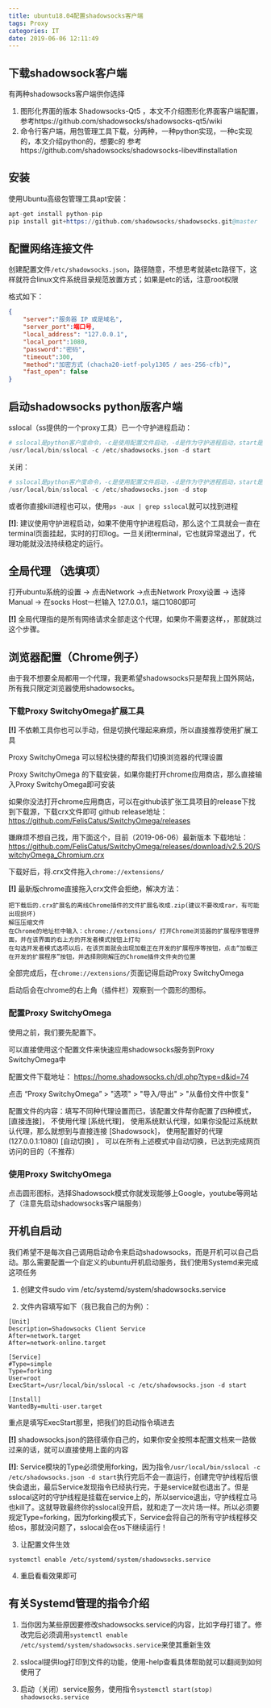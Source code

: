 ```yaml
---
title: ubuntu18.04配置shadowsocks客户端
tags: Proxy
categories: IT
date: 2019-06-06 12:11:49
---
```


## 下载shadowsock客户端

有两种shadowsocks客户端供你选择

1. 图形化界面的版本 Shadowsocks-Qt5 ，本文不介绍图形化界面客户端配置，
参考https://github.com/shadowsocks/shadowsocks-qt5/wiki
2. 命令行客户端，用包管理工具下载，分两种，一种python实现，一种c实现的，本文介绍python的，想要c的
参考https://github.com/shadowsocks/shadowsocks-libev#installation

## 安装

使用Ubuntu高级包管理工具apt安装：
```s
apt-get install python-pip
pip install git+https://github.com/shadowsocks/shadowsocks.git@master
```

## 配置网络连接文件

创建配置文件`/etc/shadowsocks.json`，路径随意，不想思考就装etc路径下，这样就符合linux文件系统目录规范放置方式；如果是etc的话，注意root权限

格式如下：
```json
{
    "server":"服务器 IP 或是域名",
    "server_port":端口号,
    "local_address": "127.0.0.1",
    "local_port":1080,
    "password":"密码",
    "timeout":300,
    "method":"加密方式 (chacha20-ietf-poly1305 / aes-256-cfb)",
    "fast_open": false
}
```

## 启动shadowsocks python版客户端

sslocal（ss提供的一个proxy工具）已一个守护进程启动：
```s
# sslocal是python客户度命令，-c是使用配置文件启动，-d是作为守护进程启动，start是启动。具体使用-h指令获取帮助信息
/usr/local/bin/sslocal -c /etc/shadowsocks.json -d start  
```

关闭：
```s
# sslocal是python客户度命令，-c是使用配置文件启动，-d是作为守护进程启动，start是启动。具体使用-h指令获取帮助信息
/usr/local/bin/sslocal -c /etc/shadowsocks.json -d stop
```
或者你直接kill进程也可以，使用`ps -aux | grep sslocal`就可以找到进程

**[!]**: 建议使用守护进程启动，如果不使用守护进程启动，那么这个工具就会一直在terminal页面挂起，实时的打印log。一旦关闭terminal，它也就异常退出了，代理功能就没法持续稳定的运行。

## 全局代理 （选填项）

打开ubuntu系统的设置 -> 点击Network ->点击Network Proxy设置 -> 选择Manual -> 在socks Host一栏输入 127.0.0.1，端口1080即可

**[!]** 全局代理指的是所有网络请求全部走这个代理，如果你不需要这样，，那就跳过这个步骤。

## 浏览器配置（Chrome例子）

由于我不想要全局都用一个代理，我更希望shadowsocks只是帮我上国外网站，所有我只限定浏览器使用shadowsocks。

### 下载Proxy SwitchyOmega扩展工具

**[!]** 不依赖工具你也可以手动，但是切换代理起来麻烦，所以直接推荐使用扩展工具

Proxy SwitchyOmega 可以轻松快捷的帮我们切换浏览器的代理设置

Proxy SwitchyOmega 的下载安装，如果你能打开chrome应用商店，那么直接输入Proxy SwitchyOmega即可安装

如果你没法打开chrome应用商店，可以在github该扩张工具项目的release下找到下载源，下载crx文件即可
github release地址：https://github.com/FelisCatus/SwitchyOmega/releases

嫌麻烦不想自己找，用下面这个，目前（2019-06-06）最新版本
下载地址：https://github.com/FelisCatus/SwitchyOmega/releases/download/v2.5.20/SwitchyOmega_Chromium.crx

下载好后，将.crx文件拖入`chrome://extensions/`

**[!]** 最新版chrome直接拖入crx文件会拒绝，解决方法：
```
把下载后的.crx扩展名的离线Chrome插件的文件扩展名改成.zip(建议不要改成rar，有可能出现损坏)
解压压缩文件
在Chrome的地址栏中输入：chrome://extensions/ 打开Chrome浏览器的扩展程序管理界面，并在该界面的右上方的开发者模式按钮上打勾
在勾选开发者模式选项以后，在该页面就会出现加载正在开发的扩展程序等按钮，点击“加载正在开发的扩展程序”按钮，并选择刚刚解压的Chrome插件文件夹的位置
```

全部完成后，在`chrome://extensions/`页面记得启动Proxy SwitchyOmega

启动后会在chrome的右上角（插件栏）观察到一个圆形的图标。

### 配置Proxy SwitchyOmega

使用之前，我们要先配置下。

可以直接使用这个配置文件来快速应用shadowsocks服务到Proxy SwitchyOmega中

配置文件下载地址：
https://home.shadowsocks.ch/dl.php?type=d&id=74

点击 “Proxy SwitchyOmega” > "选项" > "导入/导出" > "从备份文件中恢复" 

配置文件的内容：填写不同种代理设置而已，该配置文件帮你配置了四种模式，
[直接连接]， 不使用代理
[系统代理]， 使用系统默认代理，如果你没配过系统默认代理，那么就想到与直接连接
[Shadowsock]， 使用配置好的代理(127.0.0.1:1080)
[自动切换] ， 可以在所有上述模式中自动切换，已达到完成网页访问的目的（不推荐）

### 使用Proxy SwitchyOmega

点击圆形图标，选择Shadowsock模式你就发现能够上Google，youtube等网站了（注意先启动shadowsocks客户端服务）

## 开机自启动

我们希望不是每次自己调用启动命令来启动shadowsocks，而是开机可以自己启动。那么需要配置一个自定义的ubuntu开机启动服务，我们使用Systemd来完成这项任务

1. 创建文件sudo vim /etc/systemd/system/shadowsocks.service

2. 文件内容填写如下（我已我自己的为例）：
```
[Unit]
Description=Shadowsocks Client Service
After=network.target
After=network-online.target

[Service]
#Type=simple
Type=forking
User=root
ExecStart=/usr/local/bin/sslocal -c /etc/shadowsocks.json -d start

[Install]
WantedBy=multi-user.target
```

重点是填写ExecStart那里，把我们的启动指令填进去

**[!]** shadowsocks.json的路径填你自己的，如果你安全按照本配置文档来一路做过来的话，就可以直接使用上面的内容

**[!]**: Service模块的Type必须使用forking，因为指令`/usr/local/bin/sslocal -c /etc/shadowsocks.json -d start`执行完后不会一直运行，创建完守护线程后很快会退出，最后Service发现指令已经执行完，于是service就也退出了。但是sslocal这时的守护线程是挂载在service上的，所以service退出，守护线程立马也kill了。这就导致最终你的sslocal没开启，就和走了一次片场一样。所以必须要规定Type=forking，因为forking模式下，Service会将自己的所有守护线程移交给os，那就没问题了，sslocal会在os下继续运行！

3. 让配置文件生效

`systemctl enable /etc/systemd/system/shadowsocks.service`

4. 重启看看效果即可


## 有关Systemd管理的指令介绍

1. 当你因为某些原因要修改shadowsocks.service的内容，比如字母打错了。修改完后必须调用`systemctl enable /etc/systemd/system/shadowsocks.service`来使其重新生效

2. sslocal提供log打印到文件的功能，使用-help查看具体帮助就可以翻阅到如何使用了

3. 启动（关闭）service服务，使用指令`systemctl start(stop) shadowsocks.service` 

